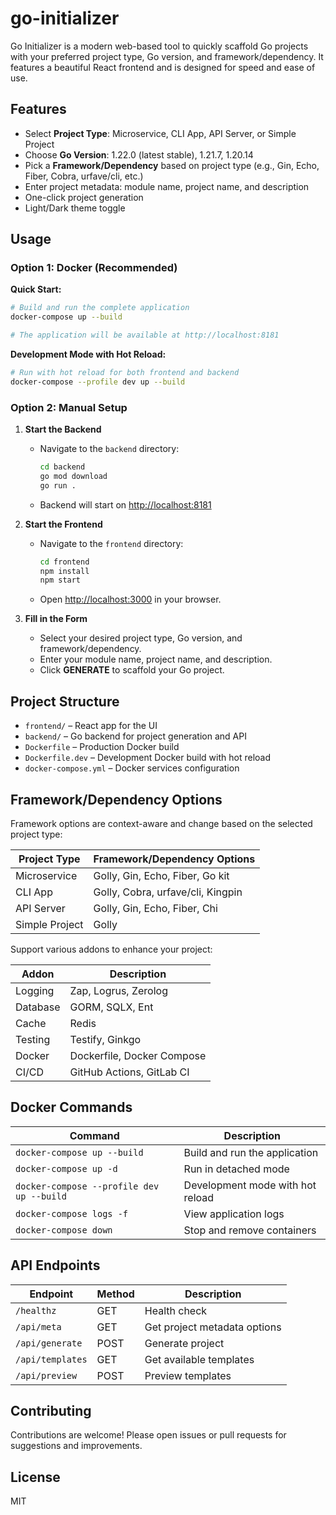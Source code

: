 # go-initializer

Go Initializer is a modern web-based tool to quickly scaffold Go projects with your preferred project type, Go version, and framework/dependency. It features a beautiful React frontend and is designed for speed and ease of use.

## Features

- Select **Project Type**: Microservice, CLI App, API Server, or Simple Project
- Choose **Go Version**: 1.22.0 (latest stable), 1.21.7, 1.20.14
- Pick a **Framework/Dependency** based on project type (e.g., Gin, Echo, Fiber, Cobra, urfave/cli, etc.)
- Enter project metadata: module name, project name, and description
- One-click project generation
- Light/Dark theme toggle

## Usage

### Option 1: Docker (Recommended)

**Quick Start:**

```bash
# Build and run the complete application
docker-compose up --build

# The application will be available at http://localhost:8181
```

**Development Mode with Hot Reload:**

```bash
# Run with hot reload for both frontend and backend
docker-compose --profile dev up --build
```

### Option 2: Manual Setup

1. **Start the Backend**

   - Navigate to the `backend` directory:
     ```sh
     cd backend
     go mod download
     go run .
     ```
   - Backend will start on [http://localhost:8181](http://localhost:8181)

2. **Start the Frontend**

   - Navigate to the `frontend` directory:
     ```sh
     cd frontend
     npm install
     npm start
     ```
   - Open [http://localhost:3000](http://localhost:3000) in your browser.

3. **Fill in the Form**
   - Select your desired project type, Go version, and framework/dependency.
   - Enter your module name, project name, and description.
   - Click **GENERATE** to scaffold your Go project.

## Project Structure

- `frontend/` – React app for the UI
- `backend/` – Go backend for project generation and API
- `Dockerfile` – Production Docker build
- `Dockerfile.dev` – Development Docker build with hot reload
- `docker-compose.yml` – Docker services configuration

## Framework/Dependency Options

Framework options are context-aware and change based on the selected project type:

| Project Type   | Framework/Dependency Options      |
| -------------- | --------------------------------- |
| Microservice   | Golly, Gin, Echo, Fiber, Go kit   |
| CLI App        | Golly, Cobra, urfave/cli, Kingpin |
| API Server     | Golly, Gin, Echo, Fiber, Chi      |
| Simple Project | Golly                             |

Support various addons to enhance your project:

| Addon    | Description                |
| -------- | -------------------------- |
| Logging  | Zap, Logrus, Zerolog       |
| Database | GORM, SQLX, Ent            |
| Cache    | Redis                      |
| Testing  | Testify, Ginkgo            |
| Docker   | Dockerfile, Docker Compose |
| CI/CD    | GitHub Actions, GitLab CI  |

## Docker Commands

| Command                                   | Description                      |
| ----------------------------------------- | -------------------------------- |
| `docker-compose up --build`               | Build and run the application    |
| `docker-compose up -d`                    | Run in detached mode             |
| `docker-compose --profile dev up --build` | Development mode with hot reload |
| `docker-compose logs -f`                  | View application logs            |
| `docker-compose down`                     | Stop and remove containers       |

## API Endpoints

| Endpoint         | Method | Description                  |
| ---------------- | ------ | ---------------------------- |
| `/healthz`       | GET    | Health check                 |
| `/api/meta`      | GET    | Get project metadata options |
| `/api/generate`  | POST   | Generate project             |
| `/api/templates` | GET    | Get available templates      |
| `/api/preview`   | POST   | Preview templates            |

## Contributing

Contributions are welcome! Please open issues or pull requests for suggestions and improvements.

## License

MIT
